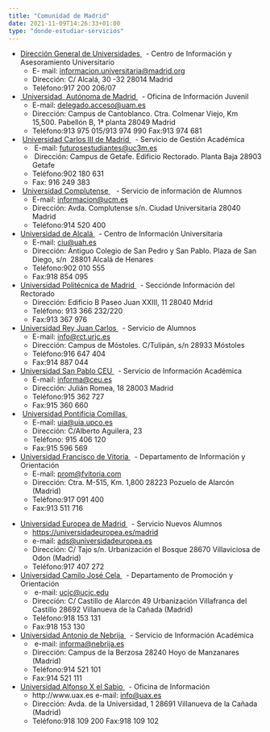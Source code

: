 ```yaml
---
title: "Comunidad de Madrid"
date: 2021-11-09T14:26:33+01:00
type: "donde-estudiar-servicios"
---
```

<ul>
<li><a href="http://www.madrid.org/universidades/"  target="_blank">Direcci&oacute;n General de Universidades <i class="icon fas fa-external-link-alt"></i></a><span>&nbsp;</span><img src="http://www.mecd.gob.es/docroot/fckeditor/images/smiley/mepsyd-ico/ico-internet.gif" alt="" /><span>&nbsp;</span>- Centro de Informaci&oacute;n y Asesoramiento Universitario
<ul>
<li>E-<span id="1243965751658S">&nbsp;</span>mail:<span>&nbsp;</span><a href="mailto:informacion.universitaria@madrid.org">informacion.universitaria@madrid.org</a>&nbsp;<img src="http://www.mecd.gob.es/docroot/fckeditor/images/smiley/mepsyd-ico/ico-mail.gif" alt="" />&nbsp;&nbsp;</li>
<li>Direcci&oacute;n: C/ Alcal&aacute;, 30 -32&nbsp;28014 Madrid</li>
<li>Tel&eacute;fono:917 200 206/07</li>
</ul>
</li>
<li><a title="Enlace externo, se abre en ventana nueva" href="http://www.uam.es/" rel="external" target="_blank"><span id="1243965747917S">&nbsp;</span>Universidad<span>&nbsp;</span><span id="1243965751997E">&nbsp;</span>Aut&oacute;noma de Madrid <i class="icon fas fa-external-link-alt"></i></a><span>&nbsp;</span><img src="http://www.mecd.gob.es/docroot/fckeditor/images/smiley/mepsyd-ico/ico-internet.gif" alt="" /><span>&nbsp;</span>- Oficina de Informaci&oacute;n Juvenil&nbsp;
<ul>
<li>E-mail:<span>&nbsp;</span><a href="mailto:delegado.acceso@uam.es">delegado.acceso@uam.es</a>&nbsp;<img src="http://www.mecd.gob.es/docroot/fckeditor/images/smiley/mepsyd-ico/ico-mail.gif" alt="" />&nbsp;</li>
<li>Direcci&oacute;n: Campus de Cantoblanco.&nbsp;Ctra. Colmenar Viejo, Km 15,500. Pabell&oacute;n B, 1&ordf; planta&nbsp;28049 Madrid</li>
<li>Tel&eacute;fono:913 975 015/913 974 990&nbsp;Fax:913 974 681</li>
</ul>
</li>
<li>&nbsp;<a title="Enlace externo, se abre en ventana nueva" href="http://www.uc3m.es/" rel="external" target="_blank">Universidad Carlos III de Madrid <i class="icon fas fa-external-link-alt"></i></a><span>&nbsp;</span><img src="http://www.mecd.gob.es/docroot/fckeditor/images/smiley/mepsyd-ico/ico-internet.gif" alt="" /><span>&nbsp;</span>- Servicio de Gesti&oacute;n Acad&eacute;mica
<ul>
<li>&nbsp;E-mail:<span>&nbsp;</span><a href="mailto:futurosestudiantes@uc3m.es">futurosestudiantes@uc3m.es</a>&nbsp;<img src="http://www.mecd.gob.es/docroot/fckeditor/images/smiley/mepsyd-ico/ico-mail.gif" alt="" />&nbsp;&nbsp;</li>
<li>&nbsp;Direcci&oacute;n: Campus de Getafe.&nbsp;Edificio Rectorado. Planta Baja&nbsp;28903 Getafe</li>
<li>Tel&eacute;fono:902 180 631</li>
<li>Fax: 916 249 383&nbsp;</li>
</ul>
</li>
<li>&nbsp;<a title="Enlace externo, se abre en ventana nueva" href="http://www.ucm.es/info/alumnos" rel="external" target="_blank">Universidad Complutense <i class="icon fas fa-external-link-alt"></i></a>&nbsp;<img src="http://www.mecd.gob.es/docroot/fckeditor/images/smiley/mepsyd-ico/ico-internet.gif" alt="" />&nbsp; - Servicio de informaci&oacute;n de Alumnos
<ul>
<li>E-mail:<span>&nbsp;</span><a href="mailto:informacion@ucm.es">informacion@ucm.es</a>&nbsp;<img src="http://www.mecd.gob.es/docroot/fckeditor/images/smiley/mepsyd-ico/ico-mail.gif" alt="" />&nbsp;</li>
<li>Direcci&oacute;n:&nbsp;Avda. Complutense s/n. Ciudad Universitaria&nbsp;28040 Madrid</li>
<li>Tel&eacute;fono:914 520 400</li>
</ul>
</li>
<li><a title="Enlace externo, se abre en ventana nueva" href="http://www.uah.es/" rel="external" target="_blank">Universidad de Alcal&aacute; <i class="icon fas fa-external-link-alt"></i></a><span>&nbsp;</span><img src="http://www.mecd.gob.es/docroot/fckeditor/images/smiley/mepsyd-ico/ico-internet.gif" alt="" /><span>&nbsp;</span>- Centro de Informaci&oacute;n Universitaria&nbsp;
<ul>
<li>E-mail:<span>&nbsp;</span><a href="mailto:ciu@uah.es">ciu@uah.es</a>&nbsp;<img src="http://www.mecd.gob.es/docroot/fckeditor/images/smiley/mepsyd-ico/ico-mail.gif" alt="" />&nbsp;&nbsp;</li>
<li>Direcci&oacute;n: Antiguo Colegio de San Pedro y San Pablo. Plaza de San Diego, s/n&nbsp;&nbsp;28801 Alcal&aacute; de Henares</li>
<li>Tel&eacute;fono:902 010 555</li>
<li>Fax:918 854 095</li>
</ul>
</li>
<li><a title="Enlace externo, se abre en ventana nueva" href="http://www.upm.es/" rel="external" target="_blank">Universidad Polit&eacute;cnica de Madrid <i class="icon fas fa-external-link-alt"></i></a><span>&nbsp;</span><img src="http://www.mecd.gob.es/docroot/fckeditor/images/smiley/mepsyd-ico/ico-internet.gif" alt="" /><span>&nbsp;</span>- Secci&oacute;nde Informaci&oacute;n del Rectorado
<ul>
<li>Direcci&oacute;n: Edificio B Paseo Juan XXIII, 11&nbsp;28040 Mdrid</li>
<li>Tel&eacute;fono: 913 366 232/220</li>
<li>Fax:913 367 976&nbsp;</li>
</ul>
</li>
<li><a title="Enlace externo, se abre en ventana nueva" href="http://www.urjc.es/" rel="external" target="_blank">Universidad Rey Juan Carlos <i class="icon fas fa-external-link-alt"></i></a><span>&nbsp;</span><img src="http://www.mecd.gob.es/docroot/fckeditor/images/smiley/mepsyd-ico/ico-internet.gif" alt="" /><span>&nbsp;</span>- Servicio de Alumnos
<ul>
<li>E-mail:<span>&nbsp;</span><a href="mailto:info@rct.urjc.es">info@rct.urjc.es</a><span>&nbsp;</span><img src="http://www.mecd.gob.es/docroot/fckeditor/images/smiley/mepsyd-ico/ico-mail.gif" alt="" /></li>
<li>Direcci&oacute;n: Campus de M&oacute;stoles. C/Tulip&aacute;n, s/n&nbsp;28933 M&oacute;stoles</li>
<li>Tel&eacute;fono:916 647 404</li>
<li>Fax:914 887 044&nbsp;</li>
</ul>
</li>
<li><a title="Enlace externo, se abre en ventana nueva" href="http://www.uspceu.com/" rel="external" target="_blank">Universidad San Pablo CEU <i class="icon fas fa-external-link-alt"></i></a><span>&nbsp;</span><img src="http://www.mecd.gob.es/docroot/fckeditor/images/smiley/mepsyd-ico/ico-internet.gif" alt="" /><span>&nbsp;</span>- Servicio de Informaci&oacute;n Acad&eacute;mica&nbsp;&nbsp;
<ul>
<li>E-mail:<span>&nbsp;</span><a href="mailto:informa@ceu.es">informa@ceu.es</a>&nbsp;<img src="http://www.mecd.gob.es/docroot/fckeditor/images/smiley/mepsyd-ico/ico-mail.gif" alt="" />&nbsp;</li>
<li>Direcci&oacute;n: Juli&aacute;n Romea, 18&nbsp;28003 Madrid</li>
<li>Tel&eacute;fono:915 362 727</li>
<li>Fax:915 360 660</li>
</ul>
</li>
<li>&nbsp;<a title="Enlace externo, se abre en ventana nueva" href="http://www.upco.es/" rel="external" target="_blank">Universidad Pontificia Comillas <i class="icon fas fa-external-link-alt"></i></a><span>&nbsp;</span><img src="http://www.mecd.gob.es/docroot/fckeditor/images/smiley/mepsyd-ico/ico-internet.gif" alt="" />
<ul>
<li>E-mail:<span>&nbsp;</span><a href="mailto:uia@uia.upco.es">uia@uia.upco.es</a>&nbsp;<img src="http://www.mecd.gob.es/docroot/fckeditor/images/smiley/mepsyd-ico/ico-mail.gif" alt="" />&nbsp;</li>
<li>Direcci&oacute;n: C/Alberto Aguilera, 23</li>
<li>Tel&eacute;fono: 915 406 120</li>
<li>Fax:915 596 569</li>
</ul>
</li>
<li><a title="Enlace externo, se abre en ventana nueva" href="http://www.ufv.es/inicio" rel="external" target="_blank">Universidad Francisco de Vitoria <i class="icon fas fa-external-link-alt"></i></a><span>&nbsp;</span><img src="http://www.mecd.gob.es/docroot/fckeditor/images/smiley/mepsyd-ico/ico-internet.gif" alt="" /><span>&nbsp;</span>- Departamento de Informaci&oacute;n y Orientaci&oacute;n&nbsp;
<ul>
<li>E-mail:<span>&nbsp;</span><a href="mailto:prom@fvitoria.com">prom@fvitoria.com</a>&nbsp;<img src="http://www.mecd.gob.es/docroot/fckeditor/images/smiley/mepsyd-ico/ico-mail.gif" alt="" />&nbsp;</li>
<li>Direcci&oacute;n: Ctra. M-515, Km. 1,800&nbsp;28223 Pozuelo de Alarc&oacute;n (Madrid)</li>
<li>Tel&eacute;fono:917 091 400</li>
<li>Fax:913 511 716&nbsp;</li>
</ul>
</li>
</ul>
<ul>
<li><a title="Ir a 'Universidad Europea de Madrid', en ventana nueva" href="https://universidadeuropea.es/madrid" target="_blank" rel="noopener">Universidad Europea de Madrid <i class="icon fas fa-external-link-alt"></i></a><span>&nbsp;</span><img src="http://www.mecd.gob.es/docroot/fckeditor/images/smiley/mepsyd-ico/ico-internet.gif" alt="" /><span>&nbsp;</span>- Servicio Nuevos Alumnos&nbsp;
<ul>
<li><a title="Ir a 'Universidad Europea de Madrid', en ventana nueva" href="https://universidadeuropea.es/madrid" target="_blank" rel="noopener">https://universidadeuropea.es/madrid <i class="icon fas fa-external-link-alt"></i></a></li>
<li>e-mail:<span>&nbsp;</span><a href="mailto:ads@universidadeuropea.es">ads@universidadeuropea.es</a>&nbsp;<img src="http://www.mecd.gob.es/docroot/fckeditor/images/smiley/mepsyd-ico/ico-mail.gif" alt="" />&nbsp;</li>
<li>Direcci&oacute;n: C/ Tajo s/n. Urbanizaci&oacute;n el Bosque&nbsp;28670 Villaviciosa de Odon (Madrid)</li>
<li>Tel&eacute;fono:917 407 272</li>
</ul>
</li>
<li><a title="Enlace externo, se abre en ventana nueva" href="http://www.ucjc.edu/" rel="external" target="_blank">Universidad Camilo Jos&eacute; Cela <i class="icon fas fa-external-link-alt"></i></a><span>&nbsp;</span><img src="http://www.mecd.gob.es/docroot/fckeditor/images/smiley/mepsyd-ico/ico-internet.gif" alt="" /><span>&nbsp;</span>- Departamento de Promoci&oacute;n y Orientaci&oacute;n&nbsp;
<ul>
<li>&nbsp;e-mail:<span>&nbsp;</span><a href="mailto:ucjc@ucjc.edu">ucjc@ucjc.edu</a>&nbsp;<img src="http://www.mecd.gob.es/docroot/fckeditor/images/smiley/mepsyd-ico/ico-mail.gif" alt="" />&nbsp;</li>
<li>Direcci&oacute;n: C/ Castillo de Alarc&oacute;n 49 Urbanizaci&oacute;n Villafranca del Castillo&nbsp;28692 Villanueva de la Ca&ntilde;ada (Madrid)</li>
<li>Tel&eacute;fono:918 153 131</li>
<li>Fax:918 153 130</li>
</ul>
</li>
<li><a title="Enlace externo, se abre en ventana nueva" href="http://www.nebrija.com/" rel="external" target="_blank">Universidad Antonio de Nebrija <i class="icon fas fa-external-link-alt"></i></a><span>&nbsp;</span><img src="http://www.mecd.gob.es/docroot/fckeditor/images/smiley/mepsyd-ico/ico-internet.gif" alt="" /><span>&nbsp;</span>- Servicio de Informaci&oacute;n Acad&eacute;mica&nbsp;
<ul>
<li>&nbsp;e-mail:<span>&nbsp;</span><a href="mailto:informa@nebrija.es">informa@nebrija.es</a>&nbsp;<img src="http://www.mecd.gob.es/docroot/fckeditor/images/smiley/mepsyd-ico/ico-mail.gif" alt="" />&nbsp;</li>
<li>Direcci&oacute;n: Campus de la Berzosa&nbsp;28240 Hoyo de Manzanares (Madrid)</li>
<li>Tel&eacute;fono:914 521 101</li>
<li>Fax:914 521 111&nbsp;</li>
</ul>
</li>
<li><a title="Enlace externo, se abre en ventana nueva" href="http://www.uax.es/" rel="external" target="_blank">Universidad Alfonso X el Sabio <i class="icon fas fa-external-link-alt"></i></a><span>&nbsp;</span><img src="http://www.mecd.gob.es/docroot/fckeditor/images/smiley/mepsyd-ico/ico-internet.gif" alt="" /><span>&nbsp;</span>- Oficina de Informaci&oacute;n&nbsp;
<ul>
<li>http://www.uax.es e-mail:<span>&nbsp;</span><a href="mailto:info@uax.es">info@uax.es</a>&nbsp;<img src="http://www.mecd.gob.es/docroot/fckeditor/images/smiley/mepsyd-ico/ico-mail.gif" alt="" />&nbsp;</li>
<li>Direcci&oacute;n: Avda. de la Universidad, 1&nbsp;28691 Villanueva de la Ca&ntilde;ada (Madrid)</li>
<li>Tel&eacute;fono:918 109 200 Fax:918 109 102</li>
</ul>
</li>
</ul>